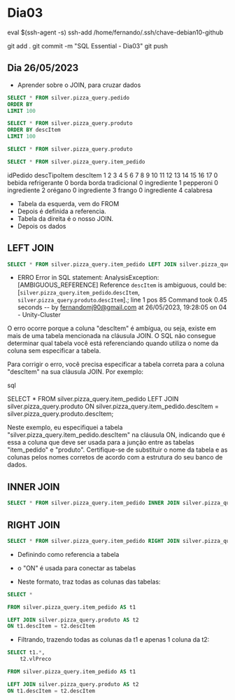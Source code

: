 
# Dia03

eval $(ssh-agent -s)
ssh-add /home/fernando/.ssh/chave-debian10-github

git add .
git commit -m "SQL Essential - Dia03"
git push



## Dia 26/05/2023


- Aprender sobre o JOIN, para cruzar dados




~~~~SQL
SELECT * FROM silver.pizza_query.pedido
ORDER BY 
LIMIT 100
~~~~




~~~~SQL
SELECT * FROM silver.pizza_query.produto
ORDER BY descItem
LIMIT 100
~~~~




~~~~SQL
SELECT * FROM silver.pizza_query.produto
~~~~






~~~~SQL
SELECT * FROM silver.pizza_query.item_pedido
~~~~

 
idPedido
descTipoItem
descItem
1
2
3
4
5
6
7
8
9
10
11
12
13
14
15
16
17
0
bebida
refrigerante
0
borda
borda tradicional
0
ingrediente 1
pepperoni
0
ingrediente 2
orégano
0
ingrediente 3
frango
0
ingrediente 4
calabresa



- Tabela da esquerda, vem do FROM
- Depois é definida a referencia.
- Tabela da direita é o nosso JOIN.
- Depois os dados







## LEFT JOIN

~~~~SQL
SELECT * FROM silver.pizza_query.item_pedido LEFT JOIN silver.pizza_query.produto ON descItem
~~~~

- ERRO
Error in SQL statement: AnalysisException: [AMBIGUOUS_REFERENCE] Reference `descItem` is ambiguous, could be: [`silver`.`pizza_query`.`item_pedido`.`descItem`, `silver`.`pizza_query`.`produto`.`descItem`].; line 1 pos 85
Command took 0.45 seconds -- by fernandomj90@gmail.com at 26/05/2023, 19:28:05 on 04 - Unity-Cluster



O erro ocorre porque a coluna "descItem" é ambígua, ou seja, existe em mais de uma tabela mencionada na cláusula JOIN. O SQL não consegue determinar qual tabela você está referenciando quando utiliza o nome da coluna sem especificar a tabela.

Para corrigir o erro, você precisa especificar a tabela correta para a coluna "descItem" na sua cláusula JOIN. Por exemplo:

sql

SELECT *
FROM silver.pizza_query.item_pedido
LEFT JOIN silver.pizza_query.produto ON silver.pizza_query.item_pedido.descItem = silver.pizza_query.produto.descItem;

Neste exemplo, eu especifiquei a tabela "silver.pizza_query.item_pedido.descItem" na cláusula ON, indicando que é essa a coluna que deve ser usada para a junção entre as tabelas "item_pedido" e "produto". Certifique-se de substituir o nome da tabela e as colunas pelos nomes corretos de acordo com a estrutura do seu banco de dados.







## INNER JOIN

~~~~SQL
SELECT * FROM silver.pizza_query.item_pedido INNER JOIN silver.pizza_query.produto ON descItem
~~~~

## RIGHT JOIN

~~~~SQL
SELECT * FROM silver.pizza_query.item_pedido RIGHT JOIN silver.pizza_query.produto ON descItem
~~~~








- Definindo como referencia a tabela
- o "ON" é usada para conectar as tabelas

- Neste formato, traz todas as colunas das tabelas:

~~~~SQL
SELECT *

FROM silver.pizza_query.item_pedido AS t1

LEFT JOIN silver.pizza_query.produto AS t2
ON t1.descItem = t2.descItem
~~~~



- Filtrando, trazendo todas as colunas da t1 e apenas 1 coluna da t2:

~~~~SQL
SELECT t1.*,
    t2.vlPreco

FROM silver.pizza_query.item_pedido AS t1

LEFT JOIN silver.pizza_query.produto AS t2
ON t1.descItem = t2.descItem
~~~~